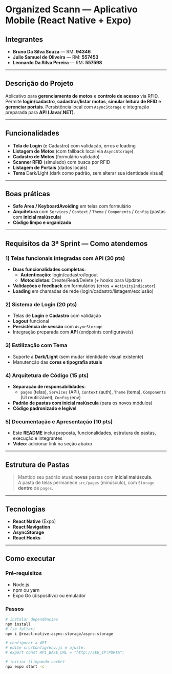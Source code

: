 # Organized Scann — Aplicativo Mobile (React Native + Expo)

## Integrantes
- **Bruno Da Silva Souza** — RM: **94346**
- **Julio Samuel de Oliveira** — RM: **557453**
- **Leonardo Da Silva Pereira** — RM: **557598**

---

## Descrição do Projeto
Aplicativo para **gerenciamento de motos** e **controle de acesso** via RFID.  
Permite **login/cadastro**, **cadastrar/listar motos**, **simular leitura de RFID** e **gerenciar portais**. Persistência local com `AsyncStorage` e integração preparada para **API (Java/.NET)**.

---

## Funcionalidades
- **Tela de Login** (e Cadastro) com validação, erros e loading
- **Listagem de Motos** (com fallback local via `AsyncStorage`)
- **Cadastro de Motos** (formulário validado)
- **Scanner RFID** (simulado) com busca por RFID
- **Listagem de Portais** (dados locais)
- **Tema** Dark/Light (dark como padrão, sem alterar sua identidade visual)

---

## Boas práticas
- **Safe Area / KeyboardAvoiding** em telas com formulário  
- **Arquitetura** com `Services` / `Context` / `Theme` / `Components` / `Config` (pastas com **inicial maiúscula**)  
- **Código limpo e organizado**

---

## Requisitos da 3ª Sprint — Como atendemos

### 1) Telas funcionais integradas com API (30 pts)
- **Duas funcionalidades completas**:
  - **Autenticação**: login/cadastro/logout
  - **Motocicletas**: Create/Read/Delete (+ hooks para Update)
- **Validações e feedback** em formulários (erros + `ActivityIndicator`)
- **Loading** em chamadas de rede (login/cadastro/listagem/exclusão)

### 2) Sistema de Login (20 pts)
- Telas de **Login** e **Cadastro** com validação  
- **Logout** funcional  
- **Persistência de sessão** com `AsyncStorage`  
- Integração preparada com **API** (endpoints configuráveis)

### 3) Estilização com Tema
- Suporte a **Dark/Light** (sem mudar identidade visual existente)  
- Manutenção das **cores e tipografia atuais**

### 4) Arquitetura de Código (15 pts)
- **Separação de responsabilidades**:
  - `pages` (telas), `Services` (API), `Context` (auth), `Theme` (tema), `Components` (UI reutilizável), `Config` (env)
- **Padrão de pastas com inicial maiúscula** (para os novos módulos)
- **Código padronizado e legível**

### 5) Documentação e Apresentação (10 pts)
- Este **README** inclui proposta, funcionalidades, estrutura de pastas, execução e integrantes  
- **Vídeo**: adicionar link na seção abaixo

---

## Estrutura de Pastas
> Mantido seu padrão atual: **novas** pastas com **inicial maiúscula**.  
> A pasta de telas permanece `src/pages` (minúsculo), com `Storage` **dentro** de `pages`.


---

## Tecnologias
- **React Native** (Expo)
- **React Navigation**
- **AsyncStorage**
- **React Hooks**

---

## Como executar

### Pré-requisitos
- Node.js  
- npm ou yarn  
- Expo Go (dispositivo) ou emulador

### Passos
```bash
# instalar dependências
npm install
# (se faltar)
npm i @react-native-async-storage/async-storage

# configurar a API
# edite src/Config/env.js e ajuste:
# export const API_BASE_URL = "http://SEU_IP:PORTA";

# iniciar (limpando cache)
npx expo start -c
